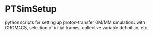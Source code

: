 # PTSimSetup
python scripts for setting up proton-transfer QM/MM simulations with GROMACS, selection of initial frames, collective variable definition, etc. 
